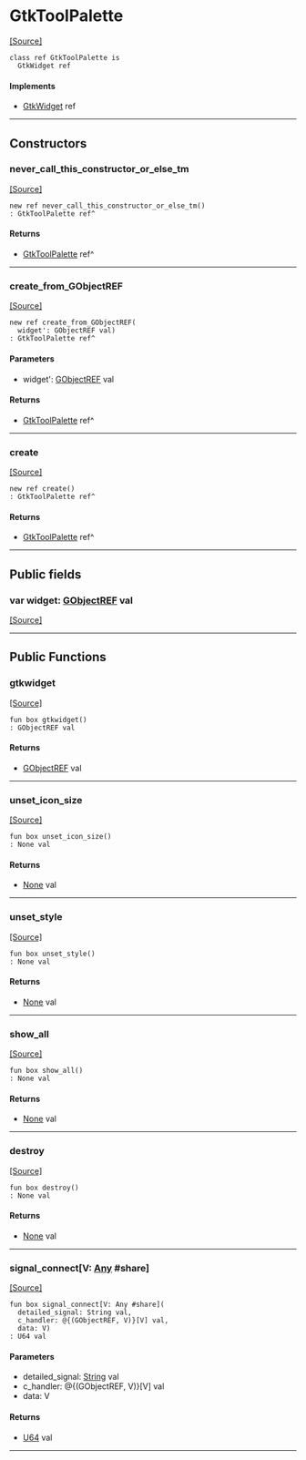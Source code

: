 # GtkToolPalette
<span class="source-link">[[Source]](src/gtk3/GtkToolPalette.md#L6)</span>
```pony
class ref GtkToolPalette is
  GtkWidget ref
```

#### Implements

* [GtkWidget](gtk3-GtkWidget.md) ref

---

## Constructors

### never_call_this_constructor_or_else_tm
<span class="source-link">[[Source]](src/gtk3/GtkToolPalette.md#L10)</span>


```pony
new ref never_call_this_constructor_or_else_tm()
: GtkToolPalette ref^
```

#### Returns

* [GtkToolPalette](gtk3-GtkToolPalette.md) ref^

---

### create_from_GObjectREF
<span class="source-link">[[Source]](src/gtk3/GtkToolPalette.md#L13)</span>


```pony
new ref create_from_GObjectREF(
  widget': GObjectREF val)
: GtkToolPalette ref^
```
#### Parameters

*   widget': [GObjectREF](gtk3-..-gobject-GObjectREF.md) val

#### Returns

* [GtkToolPalette](gtk3-GtkToolPalette.md) ref^

---

### create
<span class="source-link">[[Source]](src/gtk3/GtkToolPalette.md#L17)</span>


```pony
new ref create()
: GtkToolPalette ref^
```

#### Returns

* [GtkToolPalette](gtk3-GtkToolPalette.md) ref^

---

## Public fields

### var widget: [GObjectREF](gtk3-..-gobject-GObjectREF.md) val
<span class="source-link">[[Source]](src/gtk3/GtkToolPalette.md#L7)</span>



---

## Public Functions

### gtkwidget
<span class="source-link">[[Source]](src/gtk3/GtkToolPalette.md#L9)</span>


```pony
fun box gtkwidget()
: GObjectREF val
```

#### Returns

* [GObjectREF](gtk3-..-gobject-GObjectREF.md) val

---

### unset_icon_size
<span class="source-link">[[Source]](src/gtk3/GtkToolPalette.md#L113)</span>


```pony
fun box unset_icon_size()
: None val
```

#### Returns

* [None](builtin-None.md) val

---

### unset_style
<span class="source-link">[[Source]](src/gtk3/GtkToolPalette.md#L116)</span>


```pony
fun box unset_style()
: None val
```

#### Returns

* [None](builtin-None.md) val

---

### show_all
<span class="source-link">[[Source]](src/gtk3/GtkWidget.md#L4)</span>


```pony
fun box show_all()
: None val
```

#### Returns

* [None](builtin-None.md) val

---

### destroy
<span class="source-link">[[Source]](src/gtk3/GtkWidget.md#L10)</span>


```pony
fun box destroy()
: None val
```

#### Returns

* [None](builtin-None.md) val

---

### signal_connect\[V: [Any](builtin-Any.md) #share\]
<span class="source-link">[[Source]](src/gtk3/GtkWidget.md#L13)</span>


```pony
fun box signal_connect[V: Any #share](
  detailed_signal: String val,
  c_handler: @{(GObjectREF, V)}[V] val,
  data: V)
: U64 val
```
#### Parameters

*   detailed_signal: [String](builtin-String.md) val
*   c_handler: @{(GObjectREF, V)}[V] val
*   data: V

#### Returns

* [U64](builtin-U64.md) val

---

